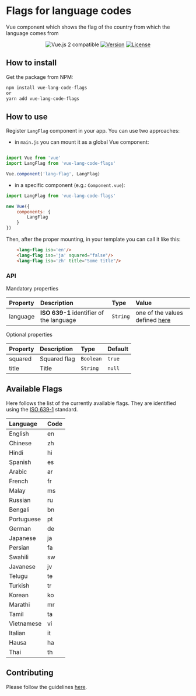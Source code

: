 # Flags for language codes
Vue component which shows the flag of the country from which the language comes from

<p align="center">
  <img src="https://img.shields.io/badge/vue%202.x-compatible-green.svg" alt="Vue.js 2 compatible">
  <a href="https://www.npmjs.com/package/vue-lang-code-flags"><img src="https://img.shields.io/badge/npm-1.0.3-blue.svg" alt="Version"></a>
  <a href="https://www.npmjs.com/package/vue-lang-code-flags"><img src="https://img.shields.io/badge/license-MIT-green.svg" alt="License"></a>
</p>

## How to install

Get the package from NPM:

```bash
npm install vue-lang-code-flags
or
yarn add vue-lang-code-flags
```

## How to use

Register `LangFlag` component in your app. You can use two approaches:

- in `main.js` you can mount it as a global Vue component:

```js

import Vue from 'vue'
import LangFlag from 'vue-lang-code-flags'

Vue.component('lang-flag', LangFlag)

```

- in a specific component (e.g.: `Component.vue`):


```js
import LangFlag from 'vue-lang-code-flags'

new Vue({
    components: {
        LangFlag
    }
})
```
Then, after the proper mounting, in your template you can call it like this:

```html
    <lang-flag iso='en'/>
    <lang-flag iso='ja' squared="false"/>
    <lang-flag iso='zh' title="Some title"/>
```

### API

Mandatory properties

| Property | Description | Type | Value
|:--|:--|:--|:--|
| language | **ISO 639-1** identifier of the language | `String` | one of the values defined [here](#available-flags) |

Optional properties

| Property | Description | Type | Default
|:--|:--|:--|:--|
| squared | Squared flag | `Boolean` | `true` |
| title | Title | `String` | `null` |

## Available Flags

Here follows the list of the currently available flags.
They are identified using the [ISO 639-1](https://en.wikipedia.org/wiki/List_of_ISO_639-1_codes) standard.

| Language | Code
|:--|:--|
| English | en |
| Chinese | zh |
| Hindi | hi |
| Spanish | es |
| Arabic | ar |
| French | fr |
| Malay | ms |
| Russian | ru |
| Bengali | bn |
| Portuguese | pt |
| German | de |
| Japanese | ja |
| Persian | fa |
| Swahili | sw |
| Javanese | jv |
| Telugu | te |
| Turkish | tr |
| Korean | ko |
| Marathi | mr |
| Tamil | ta |
| Vietnamese | vi |
| Italian | it |
| Hausa | ha |
| Thai | th |

## Contributing

Please follow the guidelines [here](https://github.com/P3trur0/vue-country-flag/blob/master/CONTRIBUTING.md).
